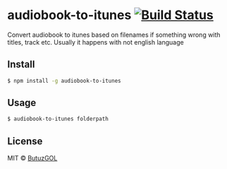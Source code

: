 # audiobook-to-itunes [![Build Status](https://travis-ci.org/ButuzGOL/audiobook-to-itunes.svg?branch=master)](https://travis-ci.org/ButuzGOL/audiobook-to-itunes)
Convert audiobook to itunes based on filenames if something wrong with titles, track etc. Usually it happens with not english language
## Install

```sh
$ npm install -g audiobook-to-itunes
```

## Usage

```sh
$ audiobook-to-itunes folderpath
```

## License

MIT © [ButuzGOL](https://butuzgol.github.io)
